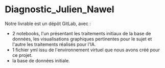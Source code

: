 # Diagnostic_Julien_Nawel

Notre livrable est un dépôt GitLab, avec :  

- 2 notebooks, l'un présentant les traitements initiaux de la base de données, les visualisations graphiques pertinentes pour le sujet et l'autre les traitements réalisés pour l'IA.  
- 1 fichier yml issu de l'environnement virtuel que nous avons créé pour ce projet.  
- la base de données initiale.
